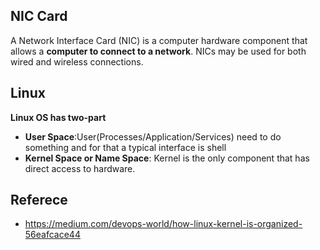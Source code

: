 ## NIC Card
A Network Interface Card (NIC) is a computer hardware component that allows a **computer to connect to a network**. NICs may be used for both wired and wireless connections.
## Linux 
**Linux OS has two-part**

 - **User Space**:User(Processes/Application/Services) need to do something and for that a typical interface is shell
 - **Kernel Space or Name Space**: Kernel is the only component that has direct access to hardware.


## Referece 

 - https://medium.com/devops-world/how-linux-kernel-is-organized-56eafcace44

<!--stackedit_data:
eyJoaXN0b3J5IjpbMjA4Mzc0NDUyNCwzODgxOTc3NjksLTE4NT
AwMDQxNjYsNDk3ODE4ODEwLDczMDk5ODExNl19
-->